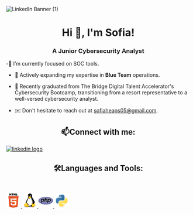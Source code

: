 ![LinkedIn Banner (1)](https://media.licdn.com/dms/image/v2/D4D16AQEZFTXi1Thaxg/profile-displaybackgroundimage-shrink_350_1400/B4DZZudualG0AY-/0/1745610009033?e=1751500800&v=beta&t=QaBqzVG0Jpev5BX5x_EnvFy2RTEuxFkkwwAL3r_ACR8)
<h1 align="center">Hi 👋, I'm Sofia!</h1>
<h3 align="center">A Junior Cybersecurity Analyst</h3>

-🔭 I’m currently focused on SOC tools.
  
- 🌱 Actively expanding my expertise in **Blue Team** operations.

- 📄 Recently graduated from The Bridge Digital Talent Accelerator's Cybersecurity Bootcamp, transitioning from a resort representative to a well-versed cybersecurity analyst.

- ✉️ Don't hesitate to reach out at sofiaheaps05@gmail.com.

<h2 align="center">📫Connect with me:</h2>

<div align="left">
  <a href="www.linkedin.com/in/sofia-heaps" target="_blank">
    <img src="https://img.shields.io/static/v1?message=LinkedIn&logo=linkedin&label=&color=0077B5&logoColor=white&labelColor=&style=for-the-badge" height="35" alt="linkedin logo"  />
  </a>
</div>


<h2 align="center">🛠Languages and Tools:</h2><br>
<div align: "center">
<p align="left"> <a href="https://www.w3.org/html/" target="_blank" rel="noreferrer"> <img src="https://raw.githubusercontent.com/devicons/devicon/master/icons/html5/html5-original-wordmark.svg" alt="html5" width="40" height="40"/> </a> <a href="https://www.linux.org/" target="_blank" rel="noreferrer"> <img src="https://raw.githubusercontent.com/devicons/devicon/master/icons/linux/linux-original.svg" alt="linux" width="40" height="40"/> </a> <a href="https://www.php.net" target="_blank" rel="noreferrer"> <img src="https://raw.githubusercontent.com/devicons/devicon/master/icons/php/php-original.svg" alt="php" width="40" height="40"/> </a> <a href="https://www.python.org" target="_blank" rel="noreferrer"> <img src="https://raw.githubusercontent.com/devicons/devicon/master/icons/python/python-original.svg" alt="python" width="40" height="40"/> </a> </p>



